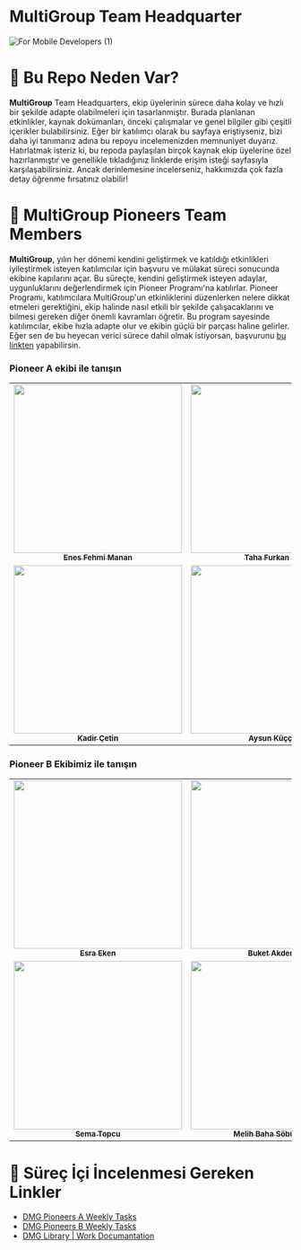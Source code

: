 # MultiGroup Team Headquarter

![For Mobile Developers (1)](https://github.com/user-attachments/assets/d176f6b2-f64a-4722-b261-7cd900c031da)

# 🧠 Bu Repo Neden Var?

**MultiGroup** Team Headquarters, ekip üyelerinin sürece daha kolay ve hızlı bir şekilde adapte olabilmeleri için tasarlanmıştır. Burada planlanan etkinlikler, kaynak dokümanları, önceki çalışmalar ve genel bilgiler gibi çeşitli içerikler bulabilirsiniz. Eğer bir katılımcı olarak bu sayfaya eriştiyseniz, bizi daha iyi tanımanız adına bu repoyu incelemenizden memnuniyet duyarız. Hatırlatmak isteriz ki, bu repoda paylaşılan birçok kaynak ekip üyelerine özel hazırlanmıştır ve genellikle tıkladığınız linklerde erişim isteği sayfasıyla karşılaşabilirsiniz. Ancak derinlemesine incelerseniz, hakkımızda çok fazla detay öğrenme fırsatınız olabilir!

# 🌟 MultiGroup Pioneers Team Members

**MultiGroup**, yılın her dönemi kendini geliştirmek ve katıldığı etkinlikleri iyileştirmek isteyen katılımcılar için başvuru ve mülakat süreci sonucunda ekibine kapılarını açar. Bu süreçte, kendini geliştirmek isteyen adaylar, uygunluklarını değerlendirmek için Pioneer Programı'na katılırlar. Pioneer Programı, katılımcılara MultiGroup'un etkinliklerini düzenlerken nelere dikkat etmeleri gerektiğini, ekip halinde nasıl etkili bir şekilde çalışacaklarını ve bilmesi gereken diğer önemli kavramları öğretir. Bu program sayesinde katılımcılar, ekibe hızla adapte olur ve ekibin güçlü bir parçası haline gelirler. Eğer sen de bu heyecan verici sürece dahil olmak istiyorsan, başvurunu [bu linkten](https://forms.gle/eDaNGhWe98qLiiVM7) yapabilirsin. 

### Pioneer A ekibi ile tanışın

<table>
  <tr>
    <td align="center"><a href="https://www.linkedin.com/in/enesfehmimanan/"><img src="https://media.licdn.com/dms/image/v2/D4D03AQEYP8H1RAV7tQ/profile-displayphoto-shrink_400_400/profile-displayphoto-shrink_400_400/0/1700500125459?e=1736380800&v=beta&t=jpo_aaYJh7AZLu2NOMLpCli1qQS3Mt4njoV5-dTIfh0" width="300px;" alt=""/><br /><sub><b>Enes Fehmi Manan</b></sub></a><br /></td>
    <td align="center"><a href="https://www.linkedin.com/in/tahafurkansen/"><img src="https://media.licdn.com/dms/image/v2/D4D03AQGX8DXWFVI_lA/profile-displayphoto-shrink_400_400/profile-displayphoto-shrink_400_400/0/1718214787618?e=1736380800&v=beta&t=_Lr1-jKsiWxJVauZSpK4hNehz_S5-cayfHcy8mFTD0M" width="300px;" alt=""/><br /><sub><b>Taha Furkan Şen</b></sub></a><br /></td>
    <td align="center"><a href="https://www.linkedin.com/in/leventsurer/"><img src="https://media.licdn.com/dms/image/v2/D4D03AQFb03abNBkPHg/profile-displayphoto-shrink_400_400/profile-displayphoto-shrink_400_400/0/1704305968266?e=1736380800&v=beta&t=rIlJzkixohq4jv8tspUMbBW1J4RYBqEyTXFNIzZx-Rg" width="300px;" alt=""/><br /><sub><b>Levent Sürer</b></sub></a><br /></td>
    <td align="center"><a href="https://www.linkedin.com/in/semanur-g%C3%B6k%C4%B1rmak-69786a24b/"><img src="https://media.licdn.com/dms/image/v2/D4D35AQG2AhznmCXTxw/profile-framedphoto-shrink_400_400/profile-framedphoto-shrink_400_400/0/1723895884731?e=1730908800&v=beta&t=CoQNMG6N3-4TRummq80VVOj2CL3zdApgjAFLeA62tlE" width="300px;" alt=""/><br /><sub><b>Semanur Gökırmak</b></sub></a><br /></td>
  </tr>
    <tr>
    <td align="center"><a href="https://www.linkedin.com/in/kadir-%C3%A7etin-961124189/"><img src="https://media.licdn.com/dms/image/v2/D4D03AQGKEEo-MPv1hw/profile-displayphoto-shrink_400_400/profile-displayphoto-shrink_400_400/0/1703701577861?e=1736380800&v=beta&t=_4Be1gYQVCgzRVEN-fVSAMJesoprXak53hQoOKPi3sc" width="300px;" alt=""/><br /><sub><b>Kadir Çetin</b></sub></a><br /></td>
    <td align="center"><a href="https://www.linkedin.com/in/aysunkuccuk/"><img src="https://media.licdn.com/dms/image/v2/D4D03AQFAUTpdxC_KKg/profile-displayphoto-shrink_400_400/profile-displayphoto-shrink_400_400/0/1684835836372?e=1736380800&v=beta&t=zlorxQ8CI7D5k9oVzLfvVV7-NtFoKx7q-bSRxQaPuDE" width="300px;" alt=""/><br /><sub><b>Aysun Küççük</b></sub></a><br /></td>
    <td align="center"><a href="https://www.linkedin.com/in/talha-berkay-eren-1b9158225//"><img src="https://media.licdn.com/dms/image/v2/D5603AQFtXFiN0w4k6g/profile-displayphoto-shrink_400_400/profile-displayphoto-shrink_400_400/0/1684581326057?e=1736380800&v=beta&t=iAYzwEekILCN7FlSVFV3yPt583yzIJXflOSHjceh4Go" width="300px;" alt=""/><br /><sub><b>Talha Berkay Eren</b></sub></a><br /></td>
    <td align="center"><a href="https://www.linkedin.com/in/zehratunckol/"><img src="https://media.licdn.com/dms/image/v2/D4D03AQEvhX7xZbC0MQ/profile-displayphoto-shrink_400_400/profile-displayphoto-shrink_400_400/0/1702587433553?e=1731542400&v=beta&t=l2EEvOJjj-a-Rdn1bcHQh6srrDL5SAWEwxI4UJrze_E" width="300px;" alt=""/><br /><sub><b>Zehra TUNÇKOL</b></sub></a><br /></td>
  </tr>
</table>

### Pioneer B Ekibimiz ile tanışın
<table>
  <tr>
    <td align="center"><a href="https://www.linkedin.com/in/esra-eken-5a8549135/"><img src="https://media.licdn.com/dms/image/v2/C4D03AQG4bfBbXAMZag/profile-displayphoto-shrink_400_400/profile-displayphoto-shrink_400_400/0/1662569467898?e=1731542400&v=beta&t=uI9sqigkAVsL1NPJ9Qtyfy-jRr6r3XZmUcljhIS9wuI" width="300px;" alt=""/><br /><sub><b>Esra Eken</b></sub></a><br /></td>
    <td align="center"><a href="https://www.linkedin.com/in/buket-akdemir-bukakd/"><img src="https://media.licdn.com/dms/image/v2/D5603AQGSeiGw_BBtdA/profile-displayphoto-shrink_400_400/profile-displayphoto-shrink_400_400/0/1718297291774?e=1731542400&v=beta&t=DXb6wya6ssya4o3b9d91ZqgwlzPUkkTPlFtjSBl8vzI" width="300px;" alt=""/><br /><sub><b>Buket Akdemir</b></sub></a><br /></td>
    <td align="center"><a href="https://www.linkedin.com/in/murat-mert-%C5%9Fenkaya-21a793246/"><img src="https://media.licdn.com/dms/image/v2/D4D35AQHLenIe7BS2Dg/profile-framedphoto-shrink_400_400/profile-framedphoto-shrink_400_400/0/1704979126090?e=1730908800&v=beta&t=7dqpmMTQ_GXwjn0Viplt7tC-_zWhDmVt4fyLyqW7BkM" width="300px;" alt=""/><br /><sub><b>Murat Mert Şenkaya</b></sub></a><br /></td>
    <td align="center"><a href="https://www.linkedin.com/in/zeynep-dilara-koru-961a061b9/"><img src="https://media.licdn.com/dms/image/v2/C4E03AQEUFIHPG572Xw/profile-displayphoto-shrink_400_400/profile-displayphoto-shrink_400_400/0/1646651738314?e=1733356800&v=beta&t=YEXQ79Vet9Jv7uo9E4mnmOF9eIwmY1rb6G6BGPDH29U" width="300px;" alt=""/><br /><sub><b>Zeynep Dilara Koru
</b></sub></a><br /></td>
     </tr>
    <tr>
    <td align="center"><a href="https://www.linkedin.com/in/sema-topcu-7a73a91b8/"><img src="https://media.licdn.com/dms/image/v2/D4D03AQEoWnUgtCNzIA/profile-displayphoto-shrink_400_400/profile-displayphoto-shrink_400_400/0/1729805337348?e=1735776000&v=beta&t=56by5nxlgtWWr64qrc0jmqAaLrqD-QqcMt_8novc0OA" width="300px;" alt=""/><br /><sub><b>Sema Topcu</b></sub></a><br /></td>
    <td align="center"><a href="https://www.linkedin.com/in/melih-baha-s%C3%B6b%C3%BCcoval%C4%B1-8339931b3/"><img src="https://media.licdn.com/dms/image/v2/D4D03AQEp8SLSHI9hPA/profile-displayphoto-shrink_400_400/profile-displayphoto-shrink_400_400/0/1665769176412?e=1731542400&v=beta&t=oA_7zvjOga6D5jBhwjhuAJeQzppGW55lUYLb15C7HKI" width="300px;" alt=""/><br /><sub><b>Melih Baha Söbücovalı</b></sub></a><br /></td>
    <td align="center"><a href="https://www.linkedin.com/in/ozlembasabakar/"><img src="https://media.licdn.com/dms/image/v2/D4D03AQHE19VTMIsnVw/profile-displayphoto-shrink_400_400/profile-displayphoto-shrink_400_400/0/1679145799562?e=1736380800&v=beta&t=rOQb7pniJNoQftOHbaY4PYGadHoMQdWpRIHESoeAjCQ" width="300px;" alt=""/><br /><sub><b>Özlem Başabakar</b></sub></a><br /></td>
    <td align="center"><a href="https://www.linkedin.com/in/engin-can-yakar-17394225a/"><img src="https://media.licdn.com/dms/image/v2/D4D35AQGPSArFrAp5mw/profile-framedphoto-shrink_400_400/profile-framedphoto-shrink_400_400/0/1702326256396?e=1730908800&v=beta&t=WdTJRsnI_irKdWogZwIQ7Pv25PotJDSTIhIcIaGTNvg" width="300px;" alt=""/><br /><sub><b>Engin Can Yakar</b></sub></a><br /></td>
    </tr>
  
</table>

# 📌 Süreç İçi İncelenmesi Gereken Linkler

- [DMG Pioneers A Weekly Tasks](https://github.com/Developer-MultiGroup/MultiGroup.hq/wiki/Pioneer-A-Team-Tasks)
- [DMG Pioneers B Weekly Tasks](https://github.com/Developer-MultiGroup/MultiGroup.hq/wiki/Pioneer-B-Team-Tasks)
- [DMG Library | Work Documantation](https://github.com/Developer-MultiGroup/MultiGroup.hq/wiki/DMG-Library-%7C-Work-Documantation)
 
